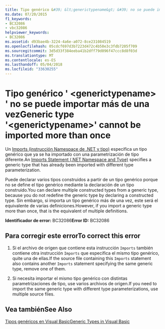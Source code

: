```yaml
---
title: Tipo genérico &#39; &lt;generictypename&gt; &#39; no se puede importar más de una vez
ms.date: 07/20/2015
f1_keywords:
- BC32086
- vbc32086
helpviewer_keywords:
- BC32086
ms.assetid: d93bae4b-3224-4a6e-a072-8ce231084519
ms.openlocfilehash: 05cdcf697d3b7223d472c4b58e3c3fdb7205f709
ms.sourcegitcommit: 3d5d33f384eeba41b2dff79d096f47ccc8d8f03d
ms.translationtype: MT
ms.contentlocale: es-ES
ms.lasthandoff: 05/04/2018
ms.locfileid: "33630255"
---
```

# <a name="generic-type-39ltgenerictypenamegt39-cannot-be-imported-more-than-once"></a><span data-ttu-id="a73d1-102">Tipo genérico &#39; &lt;generictypename&gt; &#39; no se puede importar más de una vez</span><span class="sxs-lookup"><span data-stu-id="a73d1-102">Generic type &#39;&lt;generictypename&gt;&#39; cannot be imported more than once</span></span>
<span data-ttu-id="a73d1-103">Un [Imports (instrucción Namespace de .NET y tipo)](../../visual-basic/language-reference/statements/imports-statement-net-namespace-and-type.md) especifica un tipo genérico que ya se ha importado con una parametrización de tipo diferente.</span><span class="sxs-lookup"><span data-stu-id="a73d1-103">An [Imports Statement (.NET Namespace and Type)](../../visual-basic/language-reference/statements/imports-statement-net-namespace-and-type.md) specifies a generic type that has already been imported with different type parameterization.</span></span>  
  
 <span data-ttu-id="a73d1-104">Puede declarar varios tipos construidos a partir de un tipo genérico porque no se define el tipo genérico mediante la declaración de un tipo construido.</span><span class="sxs-lookup"><span data-stu-id="a73d1-104">You can declare multiple constructed types from a generic type, because you do not redefine the generic type by declaring a constructed type.</span></span> <span data-ttu-id="a73d1-105">Sin embargo, si importa un tipo genérico más de una vez, este será el equivalente de varias definiciones.</span><span class="sxs-lookup"><span data-stu-id="a73d1-105">However, if you import a generic type more than once, that is the equivalent of multiple definitions.</span></span>  
  
 <span data-ttu-id="a73d1-106">**Identificador de error:** BC32086</span><span class="sxs-lookup"><span data-stu-id="a73d1-106">**Error ID:** BC32086</span></span>  
  
## <a name="to-correct-this-error"></a><span data-ttu-id="a73d1-107">Para corregir este error</span><span class="sxs-lookup"><span data-stu-id="a73d1-107">To correct this error</span></span>  
  
1.  <span data-ttu-id="a73d1-108">Si el archivo de origen que contiene esta instrucción `Imports` también contiene otra instrucción `Imports` que especifica el mismo tipo genérico, quite una de ellas.</span><span class="sxs-lookup"><span data-stu-id="a73d1-108">If the source file containing this `Imports` statement also contains another `Imports` statement specifying the same generic type, remove one of them.</span></span>  
  
2.  <span data-ttu-id="a73d1-109">Si necesita importar el mismo tipo genérico con distintas parametrizaciones de tipo, use varios archivos de origen.</span><span class="sxs-lookup"><span data-stu-id="a73d1-109">If you need to import the same generic type with different type parameterizations, use multiple source files.</span></span>  
  
## <a name="see-also"></a><span data-ttu-id="a73d1-110">Vea también</span><span class="sxs-lookup"><span data-stu-id="a73d1-110">See Also</span></span>  
 [<span data-ttu-id="a73d1-111">Tipos genéricos en Visual Basic</span><span class="sxs-lookup"><span data-stu-id="a73d1-111">Generic Types in Visual Basic</span></span>](../../visual-basic/programming-guide/language-features/data-types/generic-types.md)
